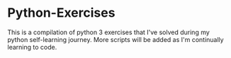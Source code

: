 # Python-Exercises
This is a compilation of python 3 exercises that I've solved during my python self-learning journey. 
More scripts will be added as I'm continually learning to code.
